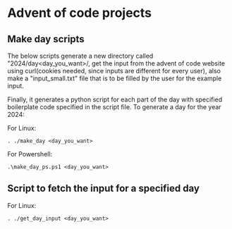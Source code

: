 # Advent of code projects

## Make day scripts
The below scripts generate a new directory called "2024/day<day_you_want>/, get the input from the advent of code website using curl(cookies needed, since inputs are different for every user), also make a "input_small.txt" file that is to be filled by the user for the example input. 

Finally, it generates a python script for each part of the day with specified boilerplate code specified in the script file. 
To generate a day for the year 2024:  

For Linux:

    . ./make_day <day_you_want>

For Powershell:

    .\make_day_ps.ps1 <day_you_want>

## Script to fetch the input for a specified day


For Linux:

    . ./get_day_input <day_you_want>
